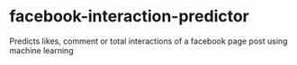 # facebook-interaction-predictor
Predicts likes, comment or total interactions of a facebook page post using machine learning
